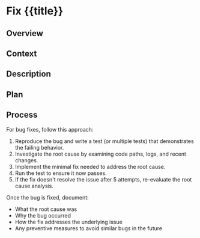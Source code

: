 # Fix {{title}}

## Overview

<!-- Write a brief description of the bug, its symptoms, and the systematic approach to fix it. -->

## Context

<!-- Summarize recent changes that may have introduced the bug. -->

## Description

<!-- Provide a detailed description of the bug including:

- What is happening (actual behavior)
- What should be happening (expected behavior)
- Steps to reproduce the issue
- Environment/conditions where it occurs
-->

## Plan

<!-- Describe the approach for investigating and fixing this bug based on your project's specific architecture and debugging practices. -->

## Process

<!-- Copy this Process section exactly as written, without modification: -->

For bug fixes, follow this approach:

1. Reproduce the bug and write a test (or multiple tests) that demonstrates the failing behavior.
2. Investigate the root cause by examining code paths, logs, and recent changes.
3. Implement the minimal fix needed to address the root cause.
4. Run the test to ensure it now passes.
5. If the fix doesn't resolve the issue after 5 attempts, re-evaluate the root cause analysis.

Once the bug is fixed, document:

- What the root cause was
- Why the bug occurred
- How the fix addresses the underlying issue
- Any preventive measures to avoid similar bugs in the future
